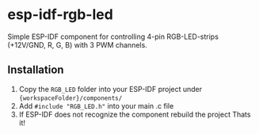# esp-idf-rgb-led
Simple ESP-IDF component for controlling 4-pin RGB-LED-strips (+12V/GND, R, G, B) with 3 PWM channels.
## Installation
1. Copy the `RGB_LED` folder into your ESP-IDF project under `{workspaceFolder}/components/`
2. Add `#include "RGB_LED.h"` into your main .c file
3. If ESP-IDF does not recognize the component rebuild the project
Thats it! 
